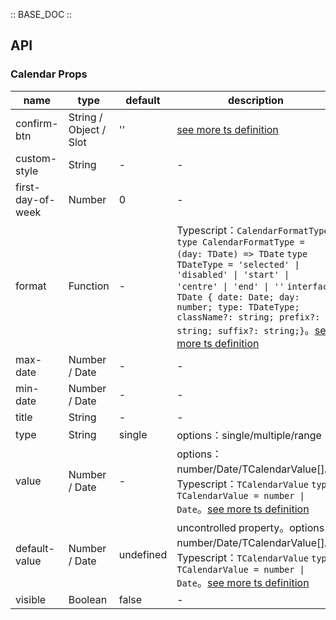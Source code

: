 :: BASE_DOC ::

## API
### Calendar Props

name | type | default | description | required
-- | -- | -- | -- | --
confirm-btn | String / Object / Slot | '' | [see more ts definition](https://github.com/Tencent/tdesign-miniprogram/tree/develop/src/calendar/type.ts) | N
custom-style | String | - | \- | N
first-day-of-week | Number | 0 | \- | N
format | Function | - | Typescript：`CalendarFormatType ` `type CalendarFormatType = (day: TDate) => TDate` `type TDateType = 'selected' \| 'disabled' \| 'start' \| 'centre' \| 'end' \| ''` `interface TDate { date: Date; day: number; type: TDateType; className?: string; prefix?: string; suffix?: string;}`。[see more ts definition](https://github.com/Tencent/tdesign-miniprogram/tree/develop/src/calendar/type.ts) | N
max-date | Number / Date | - | \- | N
min-date | Number / Date | - | \- | N
title | String | - | \- | N
type | String | single | options：single/multiple/range | N
value | Number / Date | - | options：number/Date/TCalendarValue[]。Typescript：`TCalendarValue` `type TCalendarValue = number \| Date`。[see more ts definition](https://github.com/Tencent/tdesign-miniprogram/tree/develop/src/calendar/type.ts) | N
default-value | Number / Date | undefined | uncontrolled property。options：number/Date/TCalendarValue[]。Typescript：`TCalendarValue` `type TCalendarValue = number \| Date`。[see more ts definition](https://github.com/Tencent/tdesign-miniprogram/tree/develop/src/calendar/type.ts) | N
visible | Boolean | false | \- | N
